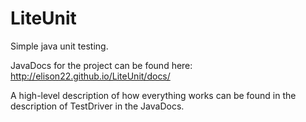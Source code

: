 # LiteUnit
Simple java unit testing.

JavaDocs for the project can be found here: http://elison22.github.io/LiteUnit/docs/

A high-level description of how everything works can be found in the description of TestDriver in the JavaDocs.
